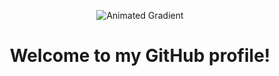 <p align="center">
  <img src="https://raw.githubusercontent.com/<username>/<repository>/main/gradient.gif" alt="Animated Gradient" />
</p>

<h1 align="center">Welcome to my GitHub profile!</h1>
